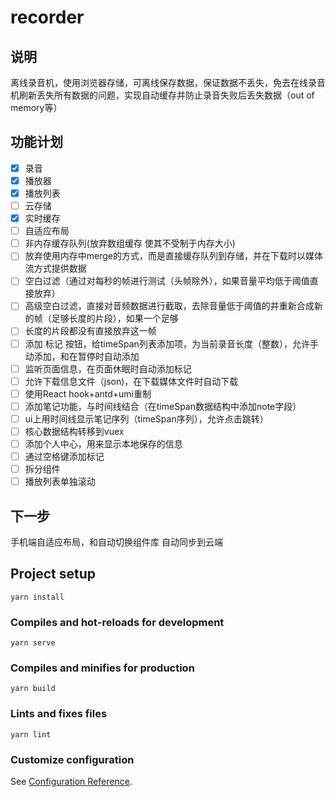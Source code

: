 # recorder
## 说明
离线录音机，使用浏览器存储，可离线保存数据，保证数据不丢失，免去在线录音机刷新丢失所有数据的问题，实现自动缓存并防止录音失败后丢失数据（out of memory等）
## 功能计划
- [x] 录音
- [x] 播放器
- [x] 播放列表
- [ ] 云存储
- [x] 实时缓存
- [ ] 自适应布局
- [ ] 非内存缓存队列(放弃数组缓存 使其不受制于内存大小)
- [ ] 放弃使用内存中merge的方式，而是直接缓存队列到存储，并在下载时以媒体流方式提供数据
- [ ] 空白过滤（通过对每秒的帧进行测试（头帧除外），如果音量平均低于阈值直接放弃）
- [ ] 高级空白过滤，直接对音频数据进行截取，去除音量低于阈值的并重新合成新的帧（足够长度的片段），如果一个足够
- [ ] 长度的片段都没有直接放弃这一帧
- [ ] 添加 标记 按钮，给timeSpan列表添加项，为当前录音长度（整数），允许手动添加，和在暂停时自动添加
- [ ] 监听页面信息，在页面休眠时自动添加标记
- [ ] 允许下载信息文件（json)，在下载媒体文件时自动下载
- [ ] 使用React hook+antd+umi重制
- [ ] 添加笔记功能，与时间线结合（在timeSpan数据结构中添加note字段）
- [ ] ui上用时间线显示笔记序列（timeSpan序列），允许点击跳转）
- [ ] 核心数据结构转移到vuex
- [ ] 添加个人中心，用来显示本地保存的信息
- [ ] 通过空格键添加标记
- [ ] 拆分组件
- [ ] 播放列表单独滚动
## 下一步 
手机端自适应布局，和自动切换组件库
自动同步到云端
## Project setup
```
yarn install
```

### Compiles and hot-reloads for development

```
yarn serve
```

### Compiles and minifies for production
```
yarn build
```

### Lints and fixes files
```
yarn lint
```

### Customize configuration
See [Configuration Reference](https://cli.vuejs.org/config/).
